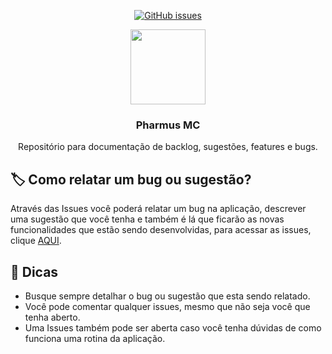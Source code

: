 <p align="center">
  <a href="https://mc.pharmus.com.br" target="_blank"><img alt="GitHub issues" src="https://img.shields.io/website?down_color=red&down_message=FORA%20DO%20AR&label=estado&style=for-the-badge&up_color=green&up_message=no%20ar&url=https%3A%2F%2Fmc.pharmus.com.br"></a>
 
 
</p>
<p align="center">
 
<img src="https://mc.pharmus.com.br/assets/logomarca1.png" width="120">
<h3 align="center">Pharmus MC</h3>

<p align="center">Repositório para documentação de backlog, sugestões, features e bugs.</p>
</p>

## 🏷 Como relatar um bug ou sugestão?

Através das Issues você poderá relatar um bug na aplicação, descrever uma sugestão que você tenha e também é lá que ficarão as novas funcionalidades que estão sendo desenvolvidas, para acessar as issues, clique <a href="https://github.com/tiagointerativa/only-issues/issues">AQUI</a>.

## 🌟 Dicas

 - Busque sempre detalhar o bug ou sugestão que esta sendo relatado.
 - Você pode comentar qualquer issues, mesmo que não seja você que tenha aberto.
 - Uma Issues também pode ser aberta caso você tenha dúvidas de como funciona uma rotina da aplicação.


